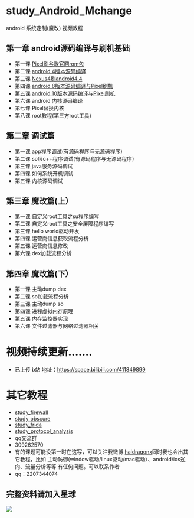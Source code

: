 # study_Android_Mchange
android 系统定制(魔改) 视频教程
## 第一章 android源码编译与刷机基础
* 第一课 [Pixel刷谷歌官网rom包](https://github.com/haidragon/study_Android_Mchange/blob/master/study_Android_Mchange/page1/page.md)
* 第二课 [android 4版本源码编译](https://github.com/haidragon/study_Android_Mchange/blob/master/study_Android_Mchange/page2/page.md)
* 第三课 [Nexus4刷android4.4](https://github.com/haidragon/study_Android_Mchange/blob/master/study_Android_Mchange/page3/page.md)
* 第四课 [android 8版本源码编译与Pixel刷机](https://github.com/haidragon/study_Android_Mchange/blob/master/study_Android_Mchange/page4/page.md)
* 第五课 [android 10版本源码编译与Pixel刷机](https://github.com/haidragon/study_Android_Mchange/blob/master/study_Android_Mchange/page5/page.md)
* 第六课 android 内核源码编译
* 第七课 Pixel替换内核
* 第八课 root教程(第三方root工具)
## 第二章 调试篇
* 第一课 app程序调试(有源码程序与无源码程序）
* 第二课 so层c++程序调试(有源码程序与无源码程序）
* 第三课 java服务源码调试
* 第四课 如何系统开机调试
* 第五课 内核源码调试
## 第三章 魔改篇(上）
* 第一课 自定义root工具之su程序编写
* 第二课 自定义root工具之安全屏障程序编写 
* 第三课 hello world驱动开发
* 第四课 运营商信息获取流程分析
* 第五课 运营商信息修改
* 第六课 dex加载流程分析
## 第四章 魔改篇(下）
* 第一课 主动dump dex
* 第二课 so加载流程分析
* 第三课 主动dump so
* 第四课 进程虚拟内存原理
* 第五课 内存监控器实现
* 第六课 文件过滤器与网络过滤器相关
# 视频持续更新.......  
* 已上传 b站 地址：https://space.bilibili.com/411849899
# 其它教程
* [study_firewall](https://github.com/haidragon/study_firewall)
* [study_obscure](https://github.com/haidragon/study_obscure)
* [study_frida](https://github.com/haidragon/study_frida)
* [study_protocol_analysis](https://github.com/haidragon/study_protocol_analysis)
* qq交流群 
* 309262570
* 有的课题可能没第一时在这写，可以关注我微博 [haidragonx](https://weibo.com/haidragon)同时我也会出其它教程，比如 主动防御(window驱动/linux驱动/mac驱动）、android/ios逆向、流量分析等等 有任何问题。可以联系作者
* qq：2207344074
## 完整资料请加入星球
![](https://github.com/haidragon/study_frida/blob/master/image/1681580715267_.pic_hd.jpg)
